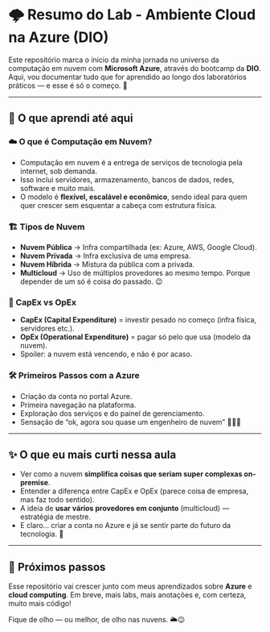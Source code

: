 # 🌩️ Resumo do Lab - Ambiente Cloud na Azure (DIO)

Este repositório marca o início da minha jornada no universo da computação em nuvem com **Microsoft Azure**, através do bootcamp da **DIO**. Aqui, vou documentar tudo que for aprendido ao longo dos laboratórios práticos — e esse é só o começo. 🚀

---

## 🧠 O que aprendi até aqui

### ☁️ O que é Computação em Nuvem?

- Computação em nuvem é a entrega de serviços de tecnologia pela internet, sob demanda.
- Isso inclui servidores, armazenamento, bancos de dados, redes, software e muito mais.
- O modelo é **flexível, escalável e econômico**, sendo ideal para quem quer crescer sem esquentar a cabeça com estrutura física.

### 🏗️ Tipos de Nuvem

- **Nuvem Pública** → Infra compartilhada (ex: Azure, AWS, Google Cloud).
- **Nuvem Privada** → Infra exclusiva de uma empresa.
- **Nuvem Híbrida** → Mistura da pública com a privada.
- **Multicloud** → Uso de múltiplos provedores ao mesmo tempo. Porque depender de um só é coisa do passado. 😉

### 💸 CapEx vs OpEx

- **CapEx (Capital Expenditure)** = investir pesado no começo (infra física, servidores etc.).
- **OpEx (Operational Expenditure)** = pagar só pelo que usa (modelo da nuvem).
- Spoiler: a nuvem está vencendo, e não é por acaso.

### 🛠️ Primeiros Passos com a Azure

- Criação da conta no portal Azure.
- Primeira navegação na plataforma.
- Exploração dos serviços e do painel de gerenciamento.
- Sensação de “ok, agora sou quase um engenheiro de nuvem” 🧑‍💻🌐

---

## ✨ O que eu mais curti nessa aula

- Ver como a nuvem **simplifica coisas que seriam super complexas on-premise**.
- Entender a diferença entre CapEx e OpEx (parece coisa de empresa, mas faz todo sentido).
- A ideia de **usar vários provedores em conjunto** (multicloud) — estratégia de mestre.
- E claro… criar a conta no Azure e já se sentir parte do futuro da tecnologia. 🔮

---

## 🚀 Próximos passos

Esse repositório vai crescer junto com meus aprendizados sobre **Azure** e **cloud computing**. Em breve, mais labs, mais anotações e, com certeza, muito mais código!

Fique de olho — ou melhor, de olho nas nuvens. 🌥️😉
